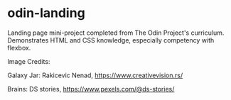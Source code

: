 # odin-landing

Landing page mini-project completed from The Odin Project's curriculum. Demonstrates HTML and CSS knowledge, especially competency with flexbox.

Image Credits:

Galaxy Jar: Rakicevic Nenad, https://www.creativevision.rs/ 

Brains: DS stories, https://www.pexels.com/@ds-stories/

